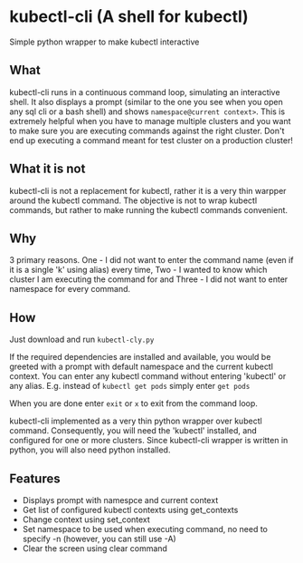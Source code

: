 # kubectl-cli (A shell for kubectl)
Simple python wrapper to make kubectl interactive

## What
kubectl-cli runs in a continuous command loop, simulating an interactive shell. It also displays a prompt (similar to the one you see when you open any sql cli or a bash shell) and shows <code>namespace@current context></code>. This is extremely helpful when you have to manage multiple clusters and you want to make sure you are executing commands against the right cluster. Don't end up executing a command meant for test cluster on a production cluster!

## What it is not
kubectl-cli is not a replacement for kubectl, rather it is a very thin warpper around the kubectl command. The objective is not to wrap kubectl commands, but rather to make running the kubectl commands convenient.

## Why
3 primary reasons. One - I did not want to enter the command name (even if it is a single 'k' using alias) every time, Two - I wanted to know which cluster I am executing the command for and Three - I did not want to enter namespace for every command.

## How
Just download and run <code>kubectl-cly.py</code>

If the required dependencies are installed and available, you would be greeted with a prompt with default namespace and the current kubectl context. You can enter any kubectl command without entering 'kubectl' or any alias. E.g. instead of <code>kubectl get pods</code> simply enter <code>get pods</code>

When you are done enter <code>exit</code> or <code>x</code> to exit from the command loop.

kubectl-cli implemented as a very thin python wrapper over kubectl command. Consequently, you will need the 'kubectl' installed, and configured for one or more clusters. Since kubectl-cli wrapper is written in python, you will also need python installed.

## Features
<ul>
<li>Displays prompt with namespce and current context
<li>Get list of configured kubectl contexts using get_contexts
<li>Change context using set_context
<li>Set namespace to be used when executing command, no need to specify -n <namespace> (however, you can still use -A)
<li>Clear the screen using clear command
</ul>
